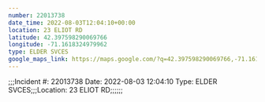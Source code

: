 ```yaml
---
number: 22013738
date_time: 2022-08-03T12:04:10+00:00
location: 23 ELIOT RD
latitude: 42.397598290069766
longitude: -71.1618324979962
type: ELDER SVCES
google_maps_link: https://maps.google.com/?q=42.397598290069766,-71.1618324979962
---
```


;;;Incident #: 22013738   Date: 2022-08-03 12:04:10   Type: ELDER SVCES;;;Location: 23 ELIOT RD;;;;;;
